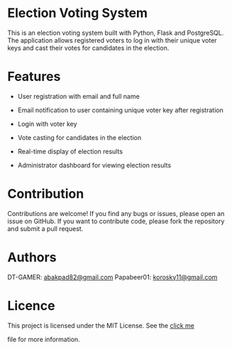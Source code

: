 # Election Voting System
This is an election voting system built with Python, Flask and PostgreSQL. The application allows registered voters to log in with their unique voter keys and cast their votes for candidates in the election.

# Features
* User registration with email and full name

* Email notification to user containing unique voter key after registration

* Login with voter key

* Vote casting for candidates in the election

* Real-time display of election results

* Administrator dashboard for viewing election results

# Contribution
Contributions are welcome! If you find any bugs or issues, please open an issue on GitHub. If you want to contribute code, please fork the repository and submit a pull request.

# Authors
DT-GAMER: abakpad82@gmail.com
Papabeer01: korosky11@gmail.com

# Licence
This project is licensed under the MIT License. See the [click me](LICENSE)

 file for more information.
